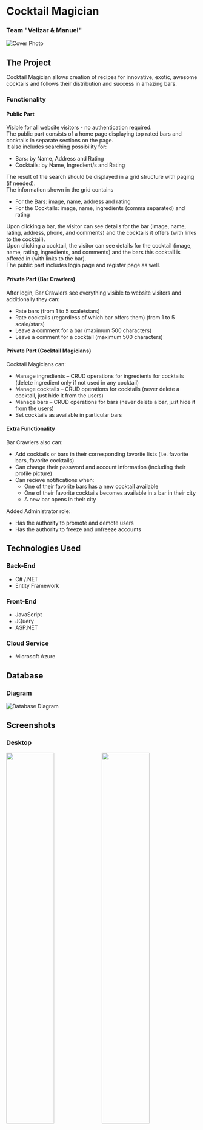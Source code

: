 # Cocktail Magician

### Team "Velizar & Manuel"

![Cover Photo](https://i.imgur.com/LumOPGN.jpg)

## The Project
Cocktail Magician allows creation of recipes for innovative, exotic, awesome cocktails and follows their distribution and success in amazing bars.

### Functionality

#### Public Part
Visible for all website visitors - no authentication required.\
The public part consists of a home page displaying top rated bars and cocktails in separate sections on the page.\
It also includes searching possibility for: 
-	Bars: by Name, Address and Rating
-	Cocktails: by Name, Ingredient/s and Rating

The result of the search should be displayed in a grid structure with paging (if needed).\
The information shown in the grid contains 
-	For the Bars: image, name, address and rating 
-	For the Cocktails: image, name, ingredients (comma separated) and rating

Upon clicking a bar, the visitor can see details for the bar (image, name, rating, address, phone, and comments) and the cocktails it offers (with links to the cocktail).\
Upon clicking a cocktail, the visitor can see details for the cocktail (image, name, rating, ingredients, and comments) and the bars this cocktail is offered in (with links to the bar).\
The public part includes login page and register page as well.


#### Private Part (Bar Crawlers)
After login, Bar Crawlers see everything visible to website visitors and additionally they can:
-	Rate bars (from 1 to 5 scale/stars)
-	Rate cocktails (regardless of which bar offers them) (from 1 to 5 scale/stars)
-	Leave a comment for a bar (maximum 500 characters)
-	Leave a comment for a cocktail (maximum 500 characters)

#### Private Part (Cocktail Magicians)
Cocktail Magicians can:
-	Manage ingredients – CRUD operations for ingredients for cocktails (delete ingredient only if not used in any cocktail)
-	Manage cocktails – CRUD operations for cocktails (never delete a cocktail, just hide it from the users)
-	Manage bars – CRUD operations for bars (never delete a bar, just hide it from the users)
-	Set cocktails as available in particular bars 

#### Extra Functionality
Bar Crawlers also can:
-	Add cocktails or bars in their corresponding favorite lists (i.e. favorite bars, favorite cocktails)
-	Can change their password and account information (including their profile picture)
- Can recieve notifications when:
  - One of their favorite bars has a new cocktail available
  - One of their favorite cocktails becomes available in a bar in their city
  - A new bar opens in their city

Added Administrator role:
- Has the authority to promote and demote users
- Has the authority to freeze and unfreeze accounts

## Technologies Used
### Back-End
- C# /.NET
- Entity Framework

### Front-End
- JavaScript
- JQuery
- ASP.NET

### Cloud Service
- Microsoft Azure

## Database

### Diagram
![Database Diagram](https://i.imgur.com/Vz6GIzO.png)




## Screenshots

### Desktop
<img src="https://i.imgur.com/MJeItbc.png" width="50%"/><img src="https://i.imgur.com/IwBSgHG.png" width="50%"/>

### Mobile
<img src="https://i.imgur.com/FkfGlsn.png" width="33%"/><img src="https://i.imgur.com/li2Ft1O.png" width="33%"/><img src="https://i.imgur.com/qNBJVVc.png" width="33%"/>
